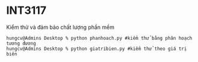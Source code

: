 # INT3117
Kiểm thử và đảm bảo chất lượng phần mềm
```console
hungcv@Admins Desktop % python phanhoach.py #kiểm thử bằng phân hoạch tương đương
hungcv@Admins Desktop % python giatribien.py #kiểm thử theo giá trị biên
```
